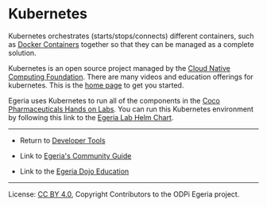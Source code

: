 <!-- SPDX-License-Identifier: CC-BY-4.0 -->
<!-- Copyright Contributors to the ODPi Egeria project 2020. -->

# Kubernetes

Kubernetes orchestrates (starts/stops/connects) different containers,
such as [Docker Containers](Docker.md) together so that they can be managed as a complete
solution.

Kubernetes is an open source project managed by the [Cloud Native Computing Foundation](https://www.cncf.io/).
There are many videos and education offerings for kubernetes.
This is the [home page](https://kubernetes.io/) to get you started.

Egeria uses Kubernetes to run all of the components
in the [Coco Pharmaceuticals Hands on Labs](../../open-metadata-resources/open-metadata-labs).
You can run this Kubernetes environment
by following this link to the
[Egeria Lab Helm Chart](https://github.com/tcnt/egeria-charts/tree/main/charts/odpi-egeria-lab).


----
* Return to [Developer Tools](.)


* Link to [Egeria's Community Guide](../../Community-Guide.md)
* Link to the [Egeria Dojo Education](../../open-metadata-resources/open-metadata-tutorials/egeria-dojo)


----
License: [CC BY 4.0](https://creativecommons.org/licenses/by/4.0/),
Copyright Contributors to the ODPi Egeria project.
